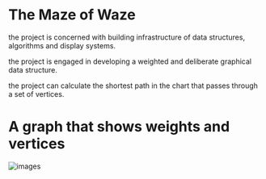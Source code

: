 # The Maze of Waze

the project is concerned with building infrastructure of data structures, algorithms and display systems.

the project is engaged in developing a weighted and deliberate graphical data structure.

the project can calculate the shortest path in the chart that passes through a set of vertices.

# A graph that shows weights and vertices

![images](https://user-images.githubusercontent.com/57942113/71086258-104b2480-21a2-11ea-8215-aeca9e733ae7.png)

